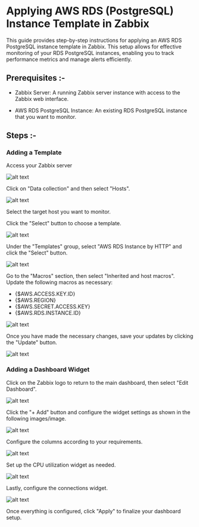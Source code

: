 # Applying AWS RDS (PostgreSQL) Instance Template in Zabbix

This guide provides step-by-step instructions for applying an AWS RDS PostgreSQL instance template in Zabbix. This setup allows for effective monitoring of your RDS PostgreSQL instances, enabling you to track performance metrics and manage alerts efficiently.

## Prerequisites :-

+ Zabbix Server: A running Zabbix server instance with access to the Zabbix web interface.

+ AWS RDS PostgreSQL Instance: An existing RDS PostgreSQL instance that you want to monitor.

## Steps :- 

### Adding a Template

Access your Zabbix server

![alt text](images/image.png)

Click on "Data collection" and then select "Hosts".

![alt text](images/image-1.png)

Select the target host you want to monitor.

Click the "Select" button to choose a template.

![alt text](images/image-2.png)

Under the "Templates" group, select "AWS RDS Instance by HTTP" and click the "Select" button.

![alt text](images/image-3.png)

Go to the "Macros" section, then select "Inherited and host macros". Update the following macros as necessary:

+ {$AWS.ACCESS.KEY.ID}
+ {$AWS.REGION}
+ {$AWS.SECRET.ACCESS.KEY}
+ {$AWS.RDS.INSTANCE.ID}

![alt text](images/image-5.png)

Once you have made the necessary changes, save your updates by clicking the "Update" button.

![alt text](images/image-4.png)

### Adding a Dashboard Widget

Click on the Zabbix logo to return to the main dashboard, then select "Edit Dashboard".

![alt text](images/image-6.png)

Click the "+ Add" button and configure the widget settings as shown in the following images/image.

![alt text](images/image-7.png)

Configure the columns according to your requirements.

![alt text](images/image-8.png)

Set up the CPU utilization widget as needed.

![alt text](images/image-9.png)

Lastly, configure the connections widget.

![alt text](images/image-10.png)

Once everything is configured, click "Apply" to finalize your dashboard setup.
